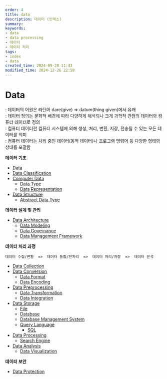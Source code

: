 ```yaml
---
order: 4
title: data
description: 데이터 (인덱스)
summary:
keywords:
- data
- data processing
- 데이터
- 데이터 처리
tags:
- index
- data
created_time: 2024-09-28 11:43
modified_time: 2024-12-26 22:58
---
```


# Data
: 데이터의 어원은 라틴어 dare(give) => datum(thing given)에서 유래  
: 데이터 정의는 문화적 배경에 따라 다양하게 해석되나 크게 과학적 관점의 데이터와 컴퓨터 데이터로 정의  
: 컴퓨터 데이터란 컴퓨터 시스템에 의해 생성, 처리, 변환, 저장, 전송될 수 있는 모든 데이터를 의미  
: 컴퓨터 데이터는 처리 중인 데이터(동적 데이터)나 프로그램 명령어 등 다양한 형태와 상태를 포괄함  


**데이터 기초**
- [Data](./data.md)
- [Data Classification](./data-classification.md)
- [Computer Data](./computer-data.md)
  - [Data Type](./computer-data-type.md)
  - [Data Representation](./data-representation.md)
- [Data Structure](./data-structure/index.md)
  - [Abstract Data Type](./data-structure/abstract-data-type.md)


**데이터 설계 및 관리**
- [Data Architecture](./data-architecture.md)
  - [Data Modeling](./data-modeling.md)
  - [Data Governance](./data-governance.md)
  - [Data Management Framework](./data-management-framework.md)


**데이터 처리 과정**
```
데이터 수집/변환  =>  데이터 통합/전처리  =>  데이터 처리/저장  =>  데이터 분석
```

- [Data Collection](./data-collection/index.md)
- [Data Conversion](./data-conversion/index.md)
  - [Data Format](./data-conversion/format/index.md)
  - [Data Encoding](./data-conversion/encoding/index.md)
- [Data Preprocessing](./data-preprocessing/index.md)
  - [Data Transformation](./data-preprocessing/data-transformation.md)
  - [Data Integration](./data-preprocessing/data-integration.md)
- [Data Storage](./data-storage/index.md)
  - [File](./data-storage/file.md)
  - [Database](./data-storage/database/index.md)
  - [Database Management System](./data-storage/dbms/index.md)
  - [Query Language](./query-language/index.md)
    - [SQL](./query-language/sql/index.md)
- [Data Processing](./data-processing/index.md)
  - [Search Engine](./data-processing/search-engine.md)
- [Data Analysis](./data-analysis/index.md)
  - [Data Visualization](./data-analysis/visualization/index.md)


**데이터 보안**
- [Data Protection](../security/security-feature/data-protection.md)